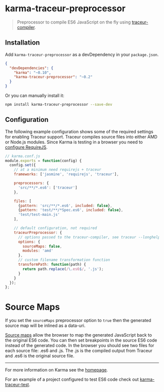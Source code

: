 # karma-traceur-preprocessor

> Preprocessor to compile ES6 JavaScript on the fly using [traceur-compiler].

## Installation

Add `karma-traceur-preprocessor` as a devDependency in your `package.json`.
```json
{
  "devDependencies": {
    "karma": "~0.10",
    "karma-traceur-preprocessor": "~0.2"
  }
}
```

Or you can manually install it:
```bash
npm install karma-traceur-preprocessor --save-dev
```

## Configuration
The following example configuration shows some of the required settings for enabling Traceur support.  Traceur compiles source files into either AMD or Node.js modules.  Since Karma is testing in a browser you need to [configure RequireJS][configure-requirejs].

```js
// karma.conf.js
module.exports = function(config) {
  config.set({
    // at a minimum need requirejs + traceur
    frameworks: ['jasmine', 'requirejs', 'traceur'],

    preprocessors: {
      'src/**/*.es6': ['traceur']
    },

    files: [
      {pattern: 'src/**/*.es6', included: false},
      {pattern: 'test/**/*Spec.es6', included: false},
      'test/test-main.js'
    ],

    // default configuration, not required
    traceurPreprocessor: {
      // options passed to the traceur-compiler, see traceur --longhelp for list of options
      options: {
        sourceMaps: false,
        modules: 'amd'
      },
      // custom filename transformation function
      transformPath: function(path) {
        return path.replace(/\.es6$/, '.js');
      }
    }
  });
};
```

# Source Maps
If you set the `sourceMaps`  preprocessor option to `true` then the generated source map will be inlined as a data-uri.

[Source maps][source-map-overview] allow the browser to map the generated JavaScript back to the original ES6 code. You can then set breakpoints in the source ES6 code instead of the generated code.  In the browser you should see two files for each source file: <name>.es6 and <name>.js. The <name>.js is the compiled output from Traceur and <name>.es6 is the original source file.

----

For more information on Karma see the [homepage].

For an example of a project configured to test ES6 code check out [karma-traceur-test].


[homepage]: http://karma-runner.github.com
[traceur-compiler]: https://github.com/google/traceur-compiler
[karma-traceur-test]: https://github.com/tpodom/karma-traceur-test
[source-map-overview]: https://hacks.mozilla.org/2013/05/compiling-to-javascript-and-debugging-with-source-maps/
[configure-requirejs]: http://karma-runner.github.io/0.10/plus/requirejs.html
